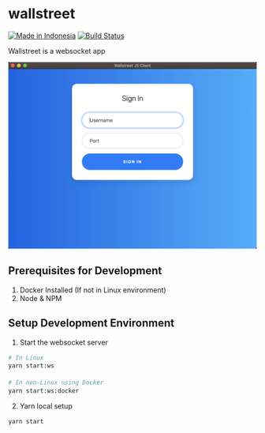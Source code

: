 # wallstreet
[![Made in Indonesia](https://made-in-indonesia.github.io/made-in-indonesia.svg)](https://github.com/made-in-indonesia/made-in-indonesia)
[![Build Status](https://travis-ci.org/empeje/wallstreet.svg?branch=main)](https://travis-ci.org/empeje/wallstreet)

Wallstreet is a websocket app

![Screenshot of Ngecilin in action](./docs/login.png)

## Prerequisites for Development

1. Docker Installed (If not in Linux environment)
2. Node & NPM

## Setup Development Environment

1. Start the websocket server

```bash
# In Linux
yarn start:ws

# In non-Linux using Docker
yarn start:ws:docker
```

2. Yarn local setup

```bash
yarn start
```
